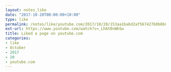 ```yaml
---
layout: notes_like
date: "2017-10-20T00:00:00+10:00"
type: like
permalink: /notes/like/youtube.com/2017/10/20/153aa1babd2af567427b0b8b0bbaecaf11697ee5.html
ext-url: https://www.youtube.com/watch?v=_LhAt0nWbSw
title: Liked a page on youtube.com
categories:
- like
- October
- 2017
- 20
- youtube.com
---
```

